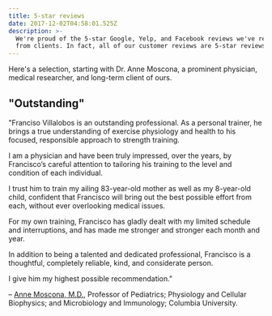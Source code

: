 ```yaml
---
title: 5-star reviews
date: 2017-12-02T04:58:01.525Z
description: >-
  We're proud of the 5-star Google, Yelp, and Facebook reviews we've received
  from clients. In fact, all of our customer reviews are 5-star reviews.
---
```

Here's a selection, starting with Dr. Anne Moscona, a prominent physician, medical researcher, and long-term client of ours. 

## "Outstanding"

"Franciso Villalobos is an outstanding professional. As a personal trainer, he brings a true understanding of exercise physiology and health to his focused, responsible approach to strength training. 

I am a physician and have been truly impressed, over the years, by Francisco’s careful attention to tailoring his training to the level and condition of each individual.

I trust him to train my ailing 83-year-old mother as well as my 8-year-old child, confident that Francisco will bring out the best possible effort from each, without ever overlooking medical issues.

For my own training, Francisco has gladly dealt with my limited schedule and interruptions, and has made me stronger and stronger each month and year. 

In addition to being a talented and dedicated professional, Francisco is a thoughtful, completely reliable, kind, and considerate person. 

I give him my highest possible recommendation."

– <a href="https://microbiology.columbia.edu/faculty-anne-moscona" target="blank">Anne Moscona, M.D.</a>, Professor of Pediatrics; Physiology and Cellular Biophysics; and Microbiology and Immunology; Columbia University.
